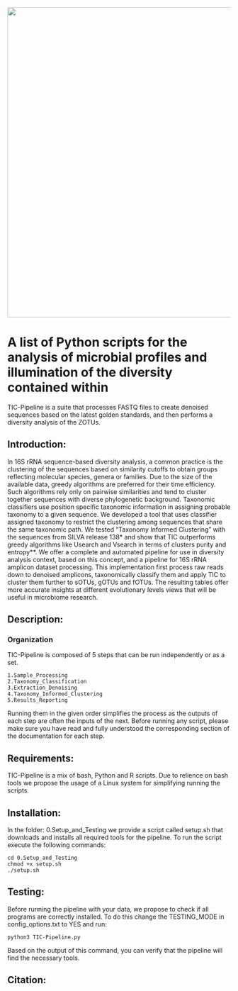 <img src=http://129.187.44.105:8082/tic_pipeline_logo.png width="700">

# A list of Python scripts for the analysis of microbial profiles and illumination of the diversity contained within

TIC-Pipeline is a suite that processes FASTQ files to create denoised sequences based on the latest golden standards,
and then performs a diversity analysis of the ZOTUs.

## Introduction:
In 16S rRNA sequence-based diversity analysis, a common practice is the clustering of the sequences based on similarity cutoffs to obtain groups reflecting molecular species, genera or families. Due to the size of the available data, greedy algorithms are preferred for their time efficiency. Such algorithms rely only on pairwise similarities and tend to cluster together sequences with diverse phylogenetic background. Taxonomic classifiers use position specific taxonomic information in assigning probable taxonomy to a given sequence. We developed a tool that uses classifier assigned taxonomy to restrict the clustering among sequences that share the same taxonomic path. We tested “Taxonomy Informed Clustering” with the sequences from SILVA release 138* and show that TIC outperforms greedy algorithms like Usearch and Vsearch in terms of clusters purity and entropy**. We offer a complete and automated pipeline for use in diversity analysis context, based on this concept, and a pipeline for 16S rRNA amplicon dataset processing. This implementation first process raw reads down to denoised amplicons, taxonomically classify them and apply TIC to cluster them further to sOTUs, gOTUs  and fOTUs.  The resulting tables offer more accurate insights at different evolutionary levels views that will be useful in microbiome research.


## Description:

### Organization
TIC-Pipeline is composed of 5 steps that can be run independently or as a set.

    1.Sample_Processing
    2.Taxonomy_Classification
    3.Extraction_Denoising
    4.Taxonomy_Informed_Clustering
    5.Results_Reporting

Running them in the given order simplifies the process as the outputs of each step are often the inputs of the next. Before running any script, please make sure you have read and fully understood the corresponding section of the documentation for each step.

## Requirements:
TIC-Pipeline is a mix of bash, Python and R scripts. Due to relience on bash tools we propose the usage of a Linux system for simplifying running the scripts.

## Installation:
In the folder: 0.Setup_and_Testing we provide a script called setup.sh that downloads and installs all required tools
for the pipeline.
To run the script execute the following commands:
```
cd 0.Setup_and_Testing
chmod +x setup.sh
./setup.sh
```

## Testing:
Before running the pipeline with your data, we propose to check if all programs are correctly installed.
To do this change the TESTING_MODE in config_options.txt to YES
and run:
```
python3 TIC-Pipeline.py
```
Based on the output of this command, you can verify that the pipeline will find the necessary tools.


## Citation:
